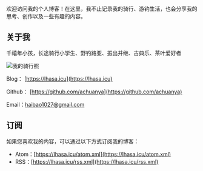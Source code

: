 <br/>

欢迎访问我的个人博客！在这里，我不止记录我的骑行、游钓生活，也会分享我的思考、创作以及一些有趣的内容。

## 关于我

千禧年小孩，长途骑行小学生、野钓路亚、振出并继、古典乐、茶叶爱好者

<img src="/images/my-photo.jpg" title="我的骑行照" />

Blog：
[https://lhasa.icu](https://lhasa.icu)

Github：
[https://github.com/achuanya](https://github.com/achuanya)

Email：haibao1027@gmail.com

## 订阅

如果您喜欢我的内容，可以通过以下方式订阅我的博客：  
- Atom：[https://lhasa.icu/atom.xml](https://lhasa.icu/atom.xml) 
- RSS：[https://lhasa.icu/rss.xml](https://lhasa.icu/rss.xml)
